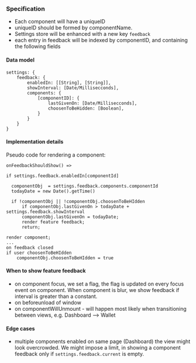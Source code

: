 ### Specification

- Each component will have a uniqueID
- uniqueID should be formed by componentName. 
- Settings store will be enhanced with a new key `feedback`
- each entry in feedback will be indexed by componentID, and containing the following fields

#### Data model
```
settings: {
	feedback: {
		enabledIn: [[String], [String]],
		showInterval: [Date/Millisecconds],
		components: {
			[componentID]: {
				lastGivenOn: [Date/Millisecconds],
				choosenToBeHidden: [Boolean],
			}
		}
	}
}
```

#### Implementation details
Pseudo code for rendering a component:

```
onFeedbackShouldShow() =>

if settings.feedback.enabledIn[componentId]

  componentObj  = settings.feedback.components.componentId
  todayDate = new Date().getTime()

  if !componentObj || !componentObj.choosenToBeHIdden
      if componentObj.lastGivenOn > todayDate + settings.feedback.showInterval
      componentObj.lastGivenOn = todayDate;
      render feature feedback;
      return;

render component;
...
on feedback closed
if user choosenToBeHIdden 
	componentObj.choosenToBeHIdden = true

```

#### When to show feature feedback

* on component focus, we set a flag, the flag is updated on every focus event on component. When component is blur, we show feedback if interval is greater than a constant. 
* on beforeunload of window
* on componentWillUnmount - will happen most likely when transitioning between views, e.g. Dashboard --> Wallet

#### Edge cases

* multiple components enabled on same page (Dashboard) the view might look overcrowded. We might impose a limit, in showing a component feedback only if 
`settings.feedback.current` is empty.
